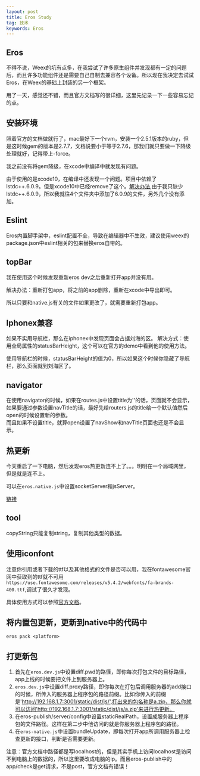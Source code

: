 ```yaml
---
layout: post
title: Eros Study
tag: 技术
keywords: Eros
---
```



## Eros

不得不说，Weex的坑有点多，在我尝试了许多原生组件并发现都有一定的问题后，而且许多功能组件还是需要自己自制去兼容各个设备。所以现在我决定去试试Eros，在Weex的基础上封装的另一个框架。

用了一天，感觉还不错，而且官方文档写的很详细，这里先记录一下一些容易忘记的点。


## 安装环境

照着官方的文档做就行了，mac最好下一个rvm，安装一个2.5.1版本的ruby，但是这时候gem的版本是2.7.7，文档说要小于等于2.7.6，那我们就只要做一下降级处理就好，记得带上-force。

我之前没有将gem降级，在xcode中编译中就发现有问题。

由于使用的是xcode10，在编译中还发现一个问题。项目中依赖了lstdc++.6.0.9。但是xcode10中已经remove了这个。[解决办法](https://www.jianshu.com/p/6d94278d62b3),由于我只缺少lstdc++.6.0.9，所以我就往4个文件夹中添加了6.0.9的文件，另外几个没有添加。


## Eslint

Eros内置脚手架中，eslint配置不全，导致在编辑器中不生效，建议使用weex的package.json中eslint相关的包来替换eros自带的。


## topBar

我在使用这个时候发现重新eros dev之后重新打开app并没有用。

解决办法：重新打包app，将之前的app删除，重新在xcode中导出即可。

所以只要和native.js有关的文件如果更改了，就需要重新打包app。



## Iphonex兼容

如果不实用导航栏，那么在iphonex中发现页面会占据刘海的区。
解决方式：使用全局属性的statusBarHeight，这个可以在官方的demo中看到他的使用方法。

使用导航栏的时候，statusBarHeight的值为0，所以如果这个时候你隐藏了导航栏，那么页面就到刘海区了。


## navigator
在使用navigator的时候，如果在routes.js中设置title为''的话，页面就不会显示，如果要通过参数设置navTitle的话，最好先给routers.js的title给一个默认值然后open的时候设置新的参数。  
而且如果不设置title，就算open设置了navShow和navTitle页面也还是不会显示。



## 热更新

今天重启了一下电脑，然后发现eros热更新连不上了。。。明明在一个局域网里，但是就是连不上。

可以在`eros.native.js`中设置socketServer和jsServer。

[链接](https://bmfe.github.io/eros-docs//#/zh-cn/QA?id=q-%E7%83%AD%E5%88%B7%E6%96%B0%E4%B8%8D%E8%B5%B7%E4%BD%9C%E7%94%A8%EF%BC%88%E6%89%8B%E5%8A%A8%E6%8C%87%E5%AE%9A%E6%9C%8D%E5%8A%A1%E5%9C%B0%E5%9D%80%EF%BC%89)


## tool

copyString只能复制string，复制其他类型的数据。



## 使用iconfont

注意你引用或者下载的ttf以及其他格式的文件是否可以用，我在fontawesome官网中获取到的ttf就不可用`https://use.fontawesome.com/releases/v5.4.2/webfonts/fa-brands-400.ttf`,调试了很久才发现。

具体使用方式可以参照[官方文档](https://bmfe.github.io/eros-docs//#/zh-cn/base_extend?id=%E5%8A%A0%E8%BD%BD-iconfont-%E8%B5%84%E6%BA%90)。



## 将内置包更新，更新到native中的代码中

`eros pack <platform>`



## 打更新包

1. 首先在`eros.dev.js`中设置diff.pwd的路径，即你每次打包文件的目标路径，app上线的时候要把文件上到服务器上。
2. `eros.dev.js`中设置diff.proxy路径，即你每次在打包后调用服务器的add接口的时候，所传入的服务器上程序包的路径前缀。比如你传入的前缀是'http://192.168.1.7:3001/static/dist/js/',打出来的包名称是a.zip，那么你就可以访问'http://192.168.1.7:3001/static/dist/js/a.zip'来进行热更新。
3. 在eros-publish/server/config中设置staticRealPath，设置成服务器上程序包的文件路径。这样在第二步中他访问的就是你服务器上程序包的路径。
4. 在`eros-native.js`中设置bundleUpdate，即每次打开app所调用服务器上检查更新的接口，判断是否需要更新。


注意：官方文档中路径都是写localhost的，但是其实手机上访问localhost是访问不到电脑上的数据的，所以这里要改成电脑的ip。而且eros-publish中的app/check是get请求，不是post，官方文档有错误！

